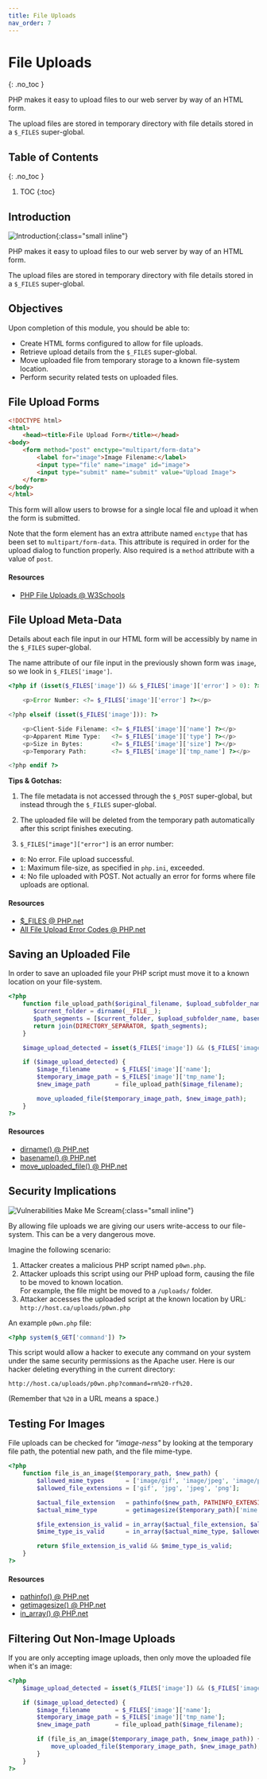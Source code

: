 ```yaml
---
title: File Uploads
nav_order: 7
---
```


<!-- prettier-ignore-start -->
# File Uploads 
{: .no_toc }

PHP makes it easy to upload files to our web server by way of an HTML form.

The upload files are stored in temporary directory with file details stored in a `$_FILES` super-global.

## Table of Contents
{: .no_toc }

1. TOC
{:toc}

<!-- prettier-ignore-end -->

## Introduction

![Introduction](Upload.png){:class="small inline"}

PHP makes it easy to upload files to our web server by way of an HTML form.

The upload files are stored in temporary directory with file details stored in a `$_FILES` super-global.

## Objectives

Upon completion of this module, you should be able to:

- Create HTML forms configured to allow for file uploads.
- Retrieve upload details from the `$_FILES` super-global.
- Move uploaded file from temporary storage to a known file-system location.
- Perform security related tests on uploaded files.

## File Upload Forms

```html
<!DOCTYPE html>
<html>
    <head><title>File Upload Form</title></head>
<body>
    <form method="post" enctype="multipart/form-data">
        <label for="image">Image Filename:</label>
        <input type="file" name="image" id="image">
        <input type="submit" name="submit" value="Upload Image">
    </form>
</body>
</html>
```

This form will allow users to browse for a single local file and upload it when the form is submitted.

Note that the form element has an extra attribute named `enctype` that has been set to `multipart/form-data`. This attribute is required in order for the upload dialog to function properly. Also required is a `method` attribute with a value of `post`.

#### Resources

- [PHP File Uploads @ W3Schools](http://www.w3schools.com/php/php_file_upload.asp)

## File Upload Meta-Data

Details about each file input in our HTML form will be accessibly by name in the `$_FILES` super-global.

The name attribute of our file input in the previously shown form was `image`, so we look in `$_FILES['image']`.

```php
<?php if (isset($_FILES['image']) && $_FILES['image']['error'] > 0): ?>

    <p>Error Number: <?= $_FILES['image']['error'] ?></p>

<?php elseif (isset($_FILES['image'])): ?>

    <p>Client-Side Filename: <?= $_FILES['image']['name'] ?></p>
    <p>Apparent Mime Type:   <?= $_FILES['image']['type'] ?></p>
    <p>Size in Bytes:        <?= $_FILES['image']['size'] ?></p>
    <p>Temporary Path:       <?= $_FILES['image']['tmp_name'] ?></p>

<?php endif ?>
```

**Tips & Gotchas:**

1. The file metadata is not accessed through the `$_POST` super-global, but instead through the `$_FILES` super-global.

2. The uploaded file will be deleted from the temporary path automatically after this script finishes executing.

3. `$_FILES["image"]["error"]` is an error number:

- `0`: No error. File upload successful.
- `1`: Maximum file-size, as specified in `php.ini`, exceeded.
- `4`: No file uploaded with POST. Not actually an error for forms where file uploads are optional.

#### Resources

- [$\_FILES @ PHP.net](https://php.net/manual/en/reserved.variables.files.php)
- [All File Upload Error Codes @ PHP.net](https://php.net/manual/en/features.file-upload.errors.php)

## Saving an Uploaded File

In order to save an uploaded file your PHP script must move it to a known location on your file-system.

```php
<?php
    function file_upload_path($original_filename, $upload_subfolder_name = 'uploads') {
       $current_folder = dirname(__FILE__);
       $path_segments = [$current_folder, $upload_subfolder_name, basename($original_filename)];
       return join(DIRECTORY_SEPARATOR, $path_segments);
    }

    $image_upload_detected = isset($_FILES['image']) && ($_FILES['image']['error'] === 0);

    if ($image_upload_detected) {
        $image_filename       = $_FILES['image']['name'];
        $temporary_image_path = $_FILES['image']['tmp_name'];
        $new_image_path       = file_upload_path($image_filename);

        move_uploaded_file($temporary_image_path, $new_image_path);
    }
?>
```

#### Resources

- [dirname() @ PHP.net](https://php.net/manual/en/function.dirname.php)
- [basename() @ PHP.net](https://php.net/manual/en/function.basename.php)
- [move_uploaded_file() @ PHP.net](https://php.net/manual/en/function.move-uploaded-file.php)

## Security Implications

![Vulnerabilities Make Me Scream](NUCLEAR_DANGER.png){:class="small inline"}

By allowing file uploads we are giving our users write-access to our file-system. This can be a very dangerous move.

Imagine the following scenario:

1. Attacker creates a malicious PHP script named `p0wn.php`.
2. Attacker uploads this script using our PHP upload form, causing the file to be moved to known location.  
   For example, the file might be moved to a `/uploads/` folder.
3. Attacker accesses the uploaded script at the known location by URL:  
   `http://host.ca/uploads/p0wn.php`

An example `p0wn.php` file:

```php
<?php system($_GET['command']) ?>
```

This script would allow a hacker to execute any command on your system under the same security permissions as the Apache user. Here is our hacker deleting everything in the current directory:

`http://host.ca/uploads/p0wn.php?command=rm%20-rf%20.`

(Remember that `%20` in a URL means a space.)

## Testing For Images

File uploads can be checked for _"image-ness"_ by looking at the temporary file path, the potential new path, and the file mime-type.

```php
<?php
    function file_is_an_image($temporary_path, $new_path) {
        $allowed_mime_types      = ['image/gif', 'image/jpeg', 'image/png'];
        $allowed_file_extensions = ['gif', 'jpg', 'jpeg', 'png'];

        $actual_file_extension   = pathinfo($new_path, PATHINFO_EXTENSION);
        $actual_mime_type        = getimagesize($temporary_path)['mime'];

        $file_extension_is_valid = in_array($actual_file_extension, $allowed_file_extensions);
        $mime_type_is_valid      = in_array($actual_mime_type, $allowed_mime_types);

        return $file_extension_is_valid && $mime_type_is_valid;
    }
?>
```

#### Resources

- [pathinfo() @ PHP.net](https://php.net/manual/en/function.pathinfo.php)
- [getimagesize() @ PHP.net](https://php.net/manual/en/function.getimagesize.php)
- [in_array() @ PHP.net](https://php.net/manual/en/function.in-array.php)

## Filtering Out Non-Image Uploads

If you are only accepting image uploads, then only move the uploaded file when it's an image:

```php
<?php
    $image_upload_detected = isset($_FILES['image']) && ($_FILES['image']['error'] === 0);

    if ($image_upload_detected) {
        $image_filename       = $_FILES['image']['name'];
        $temporary_image_path = $_FILES['image']['tmp_name'];
        $new_image_path       = file_upload_path($image_filename);

        if (file_is_an_image($temporary_image_path, $new_image_path)) {
            move_uploaded_file($temporary_image_path, $new_image_path);
        }
    }
?>
```
